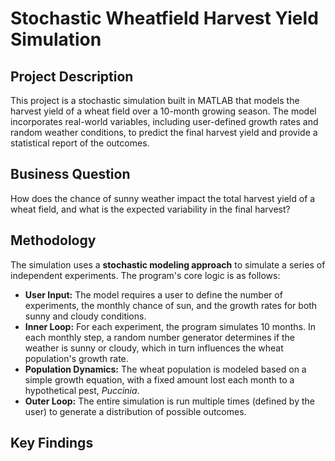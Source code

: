 # Stochastic Wheatfield Harvest Yield Simulation

## Project Description
This project is a stochastic simulation built in MATLAB that models the harvest yield of a wheat field over a 10-month growing season. The model incorporates real-world variables, including user-defined growth rates and random weather conditions, to predict the final harvest yield and provide a statistical report of the outcomes.

## Business Question
How does the chance of sunny weather impact the total harvest yield of a wheat field, and what is the expected variability in the final harvest?

## Methodology
The simulation uses a **stochastic modeling approach** to simulate a series of independent experiments. The program's core logic is as follows:
- **User Input:** The model requires a user to define the number of experiments, the monthly chance of sun, and the growth rates for both sunny and cloudy conditions.
- **Inner Loop:** For each experiment, the program simulates 10 months. In each monthly step, a random number generator determines if the weather is sunny or cloudy, which in turn influences the wheat population's growth rate.
- **Population Dynamics:** The wheat population is modeled based on a simple growth equation, with a fixed amount lost each month to a hypothetical pest, *Puccinia*.
- **Outer Loop:** The entire simulation is run multiple times (defined by the user) to generate a distribution of possible outcomes.

## Key Findings 
